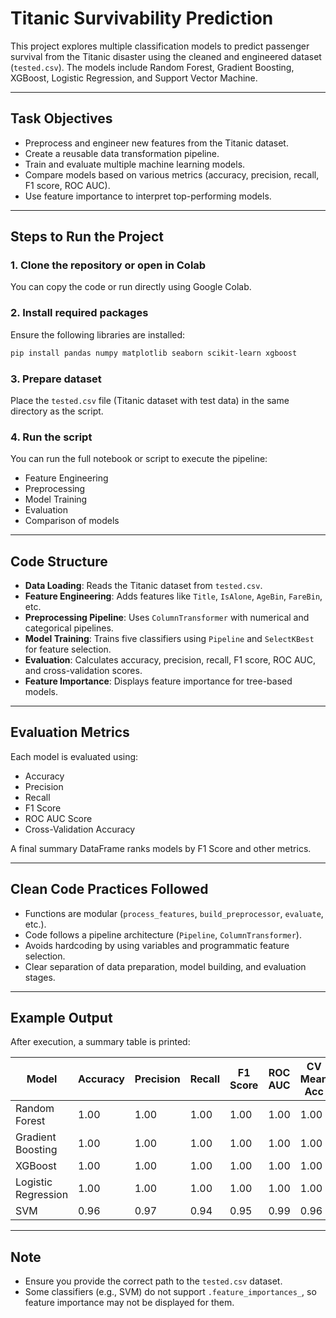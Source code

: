 # Titanic Survivability Prediction

This project explores multiple classification models to predict passenger survival from the Titanic disaster using the cleaned and engineered dataset (`tested.csv`). The models include Random Forest, Gradient Boosting, XGBoost, Logistic Regression, and Support Vector Machine.

---

## Task Objectives

- Preprocess and engineer new features from the Titanic dataset.
- Create a reusable data transformation pipeline.
- Train and evaluate multiple machine learning models.
- Compare models based on various metrics (accuracy, precision, recall, F1 score, ROC AUC).
- Use feature importance to interpret top-performing models.

---

## Steps to Run the Project

### 1. Clone the repository or open in Colab

You can copy the code or run directly using Google Colab.

### 2. Install required packages

Ensure the following libraries are installed:

```bash
pip install pandas numpy matplotlib seaborn scikit-learn xgboost
```

### 3. Prepare dataset

Place the `tested.csv` file (Titanic dataset with test data) in the same directory as the script.

### 4. Run the script

You can run the full notebook or script to execute the pipeline:
- Feature Engineering
- Preprocessing
- Model Training
- Evaluation
- Comparison of models

---

## Code Structure

- **Data Loading**: Reads the Titanic dataset from `tested.csv`.
- **Feature Engineering**: Adds features like `Title`, `IsAlone`, `AgeBin`, `FareBin`, etc.
- **Preprocessing Pipeline**: Uses `ColumnTransformer` with numerical and categorical pipelines.
- **Model Training**: Trains five classifiers using `Pipeline` and `SelectKBest` for feature selection.
- **Evaluation**: Calculates accuracy, precision, recall, F1 score, ROC AUC, and cross-validation scores.
- **Feature Importance**: Displays feature importance for tree-based models.

---

## Evaluation Metrics

Each model is evaluated using:

- Accuracy
- Precision
- Recall
- F1 Score
- ROC AUC Score
- Cross-Validation Accuracy

A final summary DataFrame ranks models by F1 Score and other metrics.

---

## Clean Code Practices Followed

- Functions are modular (`process_features`, `build_preprocessor`, `evaluate`, etc.).
- Code follows a pipeline architecture (`Pipeline`, `ColumnTransformer`).
- Avoids hardcoding by using variables and programmatic feature selection.
- Clear separation of data preparation, model building, and evaluation stages.

---

## Example Output

After execution, a summary table is printed:

| Model               | Accuracy | Precision | Recall | F1 Score | ROC AUC | CV Mean Acc | CV Std |
|---------------------|----------|-----------|--------|----------|---------|--------------|--------|
| Random Forest        | 1.00     | 1.00      | 1.00   | 1.00     | 1.00    | 1.00         | 0.00   |
| Gradient Boosting    | 1.00     | 1.00      | 1.00   | 1.00     | 1.00    | 1.00         | 0.00   |
| XGBoost              | 1.00     | 1.00      | 1.00   | 1.00     | 1.00    | 1.00         | 0.00   |
| Logistic Regression  | 1.00     | 1.00      | 1.00   | 1.00     | 1.00    | 1.00         | 0.00   |
| SVM                  | 0.96     | 0.97      | 0.94   | 0.95     | 0.99    | 0.96         | 0.03   |

---

## Note

- Ensure you provide the correct path to the `tested.csv` dataset.
- Some classifiers (e.g., SVM) do not support `.feature_importances_`, so feature importance may not be displayed for them.
